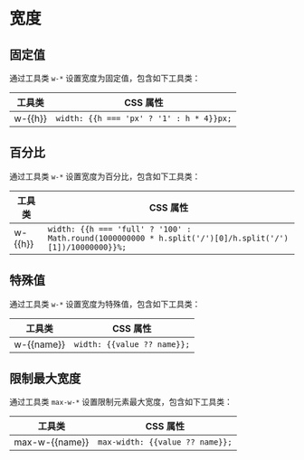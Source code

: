 # 宽度

## 固定值

通过工具类 `w-*` 设置宽度为固定值，包含如下工具类：

<Example padding="p-0" class="overflow-auto" style="max-height: 300px">
  <table class="table">
    <thead class="sticky top-0">
      <tr>
        <th>工具类</th>
        <th>CSS 属性</th>
      </tr>
    </thead>
    <tbody>
      <tr v-for="h in fixedHeights" :key="h">
        <td class="font-mono">w-{{h}}</td>
        <td><code>width: {{h === 'px' ? '1' : h * 4}}px;</code></td>
      </tr>
    </tbody>
  </table>
</Example>

## 百分比

通过工具类 `w-*` 设置宽度为百分比，包含如下工具类：

<Example padding="p-0" class="overflow-auto" style="max-height: 300px">
  <table class="table">
    <thead class="sticky top-0">
      <tr>
        <th>工具类</th>
        <th>CSS 属性</th>
      </tr>
    </thead>
    <tbody>
      <tr v-for="h in percentHeights" :key="h">
        <td class="font-mono">w-{{h}}</td>
        <td><code>width: {{h === 'full' ? '100' : Math.round(1000000000 * h.split('/')[0]/h.split('/')[1])/10000000}}%;</code></td>
      </tr>
    </tbody>
  </table>
</Example>

## 特殊值

通过工具类 `w-*` 设置宽度为特殊值，包含如下工具类：

<Example padding="p-0" class="overflow-auto" style="max-height: 300px">
  <table class="table">
    <thead class="sticky top-0">
      <tr>
        <th>工具类</th>
        <th>CSS 属性</th>
      </tr>
    </thead>
    <tbody>
      <tr v-for="[name, value] in specialHeights" :key="name">
        <td class="font-mono">w-{{name}}</td>
        <td><code>width: {{value ?? name}};</code></td>
      </tr>
    </tbody>
  </table>
</Example>

## 限制最大宽度

通过工具类 `max-w-*` 设置限制元素最大宽度，包含如下工具类：

<Example padding="p-0" class="overflow-auto" style="max-height: 300px">
  <table class="table">
    <thead class="sticky top-0">
      <tr>
        <th>工具类</th>
        <th>CSS 属性</th>
      </tr>
    </thead>
    <tbody>
      <tr v-for="[name, value] in maxHeights" :key="name">
        <td class="font-mono">max-w-{{name}}</td>
        <td><code>max-width: {{value ?? name}};</code></td>
      </tr>
    </tbody>
  </table>
</Example>

<script setup>
const fixedHeights = '0,px,0.5,1,1.5,2,2.5,3,3.5,4,5,6,7,8,9,10,11,12,14,16,20,24,28,32,36,40,44,48,52,56,60,64,72,80,96'.split(',');
const percentHeights = '1/2,1/3,2/3,1/4,2/4,3/4,1/5,2/5,3/5,4/5,1/6,2/6,3/6,4/6,5/6,full'.split(',');
const specialHeights = 'auto,screen:100vw,fit:fit-content,min:min-content,max:max-content'.split(',').map(v => v.split(':'));
const maxHeights = '0:0px,full:100%,screen:100vw,none,min:min-content,max:max-content,fit:fit-content'.split(',').map(v => v.split(':'));
</script>
